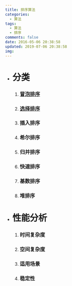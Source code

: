```yaml
---
title: 排序算法
categories:
  - 算法
tags:
  - 算法
  - 排序
comments: false
date: 2016-05-06 20:38:58
updated: 2019-07-06 20:38:58
img:
---
```

<ul>
	<li>
		<h1>分类</h1>
		<ol>
			<li><h3><a href="../../../../2016/05/19/冒泡排序/">冒泡排序</a></h3></li>
			<li><h3><a href="../../../../2016/05/19/选择排序/">选择排序</a></h3></li>
			<li><h3>插入排序</h3></li>
			<li><h3>希尔排序</h3></li>
			<li><h3>归并排序</h3></li>
			<li><h3>快速排序</h3></li>
			<li><h3>基数排序</h3></li>
			<li><h3>堆排序</h3></li>
		</ol>
	</li>
	<li>
		<h1>性能分析</h1>
		<ol>
			<li><h3>时间复杂度</h3></li>
			<li><h3>空间复杂度</h3></li>
			<li><h3>适用场景</h3></li>
			<li><h3>稳定性</h3></li>
		</ol>
	</li>
</ul>